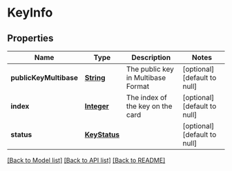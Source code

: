 # KeyInfo
## Properties

Name | Type | Description | Notes
------------ | ------------- | ------------- | -------------
**publicKeyMultibase** | [**String**](string.md) | The public key in Multibase Format | [optional] [default to null]
**index** | [**Integer**](integer.md) | The index of the key on the card | [optional] [default to null]
**status** | [**KeyStatus**](KeyStatus.md) |  | [optional] [default to null]

[[Back to Model list]](../README.md#documentation-for-models) [[Back to API list]](../README.md#documentation-for-api-endpoints) [[Back to README]](../README.md)

